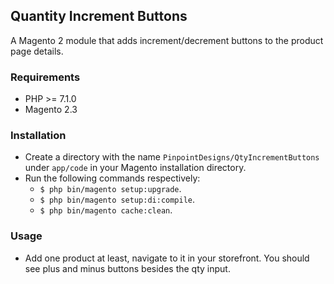 ## Quantity Increment Buttons
A Magento 2 module that adds increment/decrement buttons to the product page details.
### Requirements
- PHP >= 7.1.0
- Magento 2.3
### Installation  
- Create a directory with the name `PinpointDesigns/QtyIncrementButtons` under `app/code` in your Magento installation directory.
- Run the following commands respectively:
    - `$ php bin/magento setup:upgrade`.
    - `$ php bin/magento setup:di:compile`.
    - `$ php bin/magento cache:clean`.
### Usage  
- Add one product at least, navigate to it in your storefront. You should see plus and minus buttons besides the qty input. 
